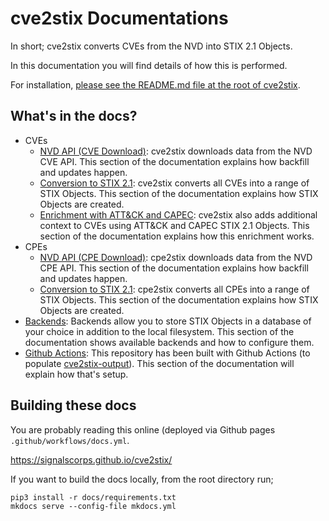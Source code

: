 # cve2stix Documentations

In short; cve2stix converts CVEs from the NVD into STIX 2.1 Objects.

In this documentation you will find details of how this is performed.

For installation, [please see the README.md file at the root of cve2stix](https://github.com/signalscorps/cve2stix).

## What's in the docs?

* CVEs
	* [NVD API (CVE Download)](./nvd-cve-api.md): cve2stix downloads data from the NVD CVE API. This section of the documentation explains how backfill and updates happen.
	* [Conversion to STIX 2.1](./nvd-cve-stix-objects.md): cve2stix converts all CVEs into a range of STIX Objects. This section of the documentation explains how STIX Objects are created.
	* [Enrichment with ATT&CK and CAPEC](./enrichments.md): cve2stix also adds additional context to CVEs using ATT&CK and CAPEC STIX 2.1 Objects. This section of the documentation explains how this enrichment works.
* CPEs
	* [NVD API (CPE Download)](./nvd-cpe-api.md): cpe2stix downloads data from the NVD CPE API. This section of the documentation explains how backfill and updates happen.
	* [Conversion to STIX 2.1](./nvd-cpe-stix-objects.md): cpe2stix converts all CPEs into a range of STIX Objects. This section of the documentation explains how STIX Objects are created.
* [Backends](./backends.md): Backends allow you to store STIX Objects in a database of your choice in addition to the local filesystem. This section of the documentation shows available backends and how to configure them.
* [Github Actions](./github-actions.md): This repository has been built with Github Actions (to populate [cve2stix-output](https://github.com/signalscorps/cve2stix-output)). This section of the documentation will explain how that's setup.

## Building these docs

You are probably reading this online (deployed via Github pages `.github/workflows/docs.yml`.

https://signalscorps.github.io/cve2stix/

If you want to build the docs locally, from the root directory run;

```shell
pip3 install -r docs/requirements.txt
mkdocs serve --config-file mkdocs.yml
```